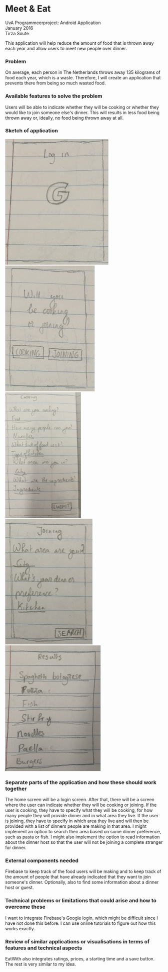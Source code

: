 # Meet & Eat
UvA Programmeerproject: Android Application<br>
January 2016<br>
Tirza Soute

This application will help reduce the amount of food that is thrown away each year and allow users to meet new people over dinner.

### Problem 
On average, each person in The Netherlands throws away 135 kilograms of food each year, which is a waste. Therefore, I will create an application that prevents there from being so much wasted food.

### Available features to solve the problem 
Users will be able to indicate whether they will be cooking or whether they would like to join someone else's dinner. This will results in less food being thrown away or, ideally, no  food being thrown away at all.

### Sketch of application
<img src="/doc/loginSketch.png" height="400">
<img src="/doc/indicationSketch.png" height="400">
<img src="/doc/cookingSketch.png" height="400"><br>
<img src="/doc/joiningSketch.png" height="400">
<img src="/doc/resultsSketch.png" height="400">

### Separate parts of the application and how these should work together
The home screen will be a login screen. After that, there will be a screen where the user can indicate whether they will be cooking or joining. 
If the user is cooking, they have to specify what they will be cooking, for how many people they will provide dinner and in what area they live. 
If the user is joining, they have to specify in which area they live and will then be provided with a list of dinners people are making in that area. I might implement an option to search their area based on some dinner preference, such as pasta or fish. I might also implement the option to read information about the dinner host so that the user will not be joining a complete stranger for dinner.

### External components needed 
Firebase to keep track of the food users will be making and to keep track of the amount of people that have already indicated that they want to join someone's dinner. Optionally, also to find some information about a dinner host or guest.

### Technical problems or limitations that could arise and how to overcome these
I want to integrate Firebase's Google login, which might be difficult since I have not done this before. I can use online tutorials to figure out how this works exactly.

### Review of similar applications or visualisations in terms of features and technical aspects
EatWith also integrates ratings, prices, a starting time and a save button. The rest is very similar to my idea.
